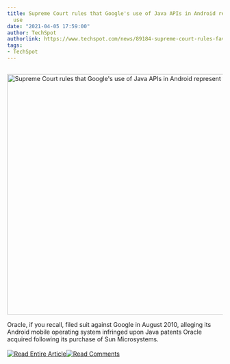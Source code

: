 ```yaml
---
title: Supreme Court rules that Google's use of Java APIs in Android represent fair
  use
date: "2021-04-05 17:59:00"
author: TechSpot
authorlink: https://www.techspot.com/news/89184-supreme-court-rules-favor-google-lengthy-battle-oracle.html
tags:
- TechSpot
---
```

<a href="https://www.techspot.com/news/89184-supreme-court-rules-favor-google-lengthy-battle-oracle.html" target="_blank"><img src="https://static.techspot.com/images2/news/ts3_thumbs/2021/04/2021-04-05-ts3_thumbs-585.jpg" width="800" height="560" style="padding: 15px 0" title="Supreme Court rules that Google's use of Java APIs in Android represent fair use" /></a><br />Oracle, if you recall, filed suit against Google in August 2010, alleging its Android mobile operating system infringed upon Java patents Oracle acquired following its purchase of Sun Microsystems.<br /><br /><a href="https://www.techspot.com/news/89184-supreme-court-rules-favor-google-lengthy-battle-oracle.html"><img src="https://static.techspot.com/images/rss/rss_buttons_01.png" border="0" alt="Read Entire Article" /></a><a href="https://www.techspot.com/news/89184-supreme-court-rules-favor-google-lengthy-battle-oracle.html#comments"><img src="https://static.techspot.com/images/rss/rss_buttons_02.png" border="0" alt="Read Comments" /></a><br /><br />